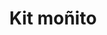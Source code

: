 ---
title: Kit moñito
date: 
draft: false

# descripcion
description : Aros pasantes en plata 925 con detalles en microcubic. Precio por par.

materials: 

color: 

dimensions: Ancho total 1.2 cm

code: 01-03-0888

type: "Aros"

categories: []

price: $4.030,00

price_eftvo: $3.425,00

# Images
# first image will be shown in the product page
images:
  # - image: "images/path_to_image"
  # La ubicacion de las imagenes es imagenes/Aros/Aros.Microcubic/01-03-0888-kit-moniito
  - image: "./images/aros/microcubic/01-03-0888-kit-moniito_a.jpg"
  - image: "./images/aros/microcubic/01-03-0888-kit-moniito_b.jpg"
  - image: "./images/aros/microcubic/01-03-0888-kit-moniito_c.jpg"
---